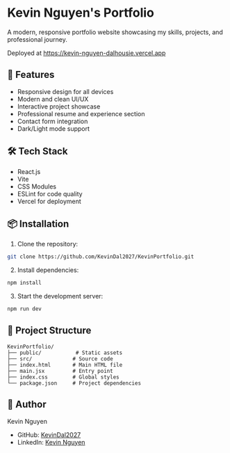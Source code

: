 # Kevin Nguyen's Portfolio

A modern, responsive portfolio website showcasing my skills, projects, and professional journey.

Deployed at https://kevin-nguyen-dalhousie.vercel.app

## 🚀 Features

- Responsive design for all devices
- Modern and clean UI/UX
- Interactive project showcase
- Professional resume and experience section
- Contact form integration
- Dark/Light mode support

## 🛠️ Tech Stack

- React.js
- Vite
- CSS Modules
- ESLint for code quality
- Vercel for deployment

## 📦 Installation

1. Clone the repository:
```bash
git clone https://github.com/KevinDal2027/KevinPortfolio.git
```

2. Install dependencies:
```bash
npm install
```

3. Start the development server:
```bash
npm run dev
```

## 🎨 Project Structure

```
KevinPortfolio/
├── public/           # Static assets
├── src/             # Source code
├── index.html       # Main HTML file
├── main.jsx         # Entry point
├── index.css        # Global styles
└── package.json     # Project dependencies
```

## 👤 Author

Kevin Nguyen
- GitHub: [KevinDal2027](https://github.com/KevinDal2027)
- LinkedIn: [Kevin Nguyen](https://linkedin.com/in/kevin-nguyen-dal)

